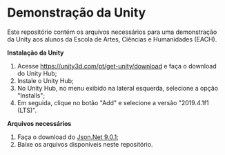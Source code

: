 # Demonstração da Unity

Este repositório contém os arquivos necessários para uma demonstração da Unity aos alunos da Escola de Artes, Ciências e Humanidades (EACH). 

**Instalação da Unity**

 1. Acesse https://unity3d.com/pt/get-unity/download e faça o download do Unity Hub;
 2. Instale o Unity Hub;
 3. No Unity Hub, no menu exibido na lateral esquerda, selecione a opção "Installs";
 4. Em seguida, clique no botão "Add" e selecione a versão "2019.4.1f1 (LTS)".


**Arquivos necessários**
 
 1. Faça o download do [Json.Net 9.0.1](https://github.com/SaladLab/Json.Net.Unity3D/releases/tag/v9.0.1);
 2. Baixe os arquivos disponíveis neste repositório.

